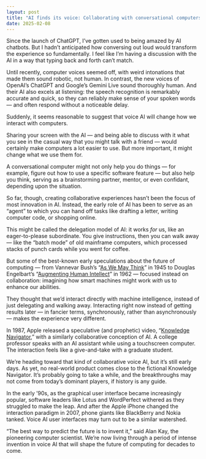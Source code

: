 ```yaml
---
layout: post
title: "AI finds its voice: Collaborating with conversational computers"
date: 2025-02-08
---
```

Since the launch of ChatGPT, I’ve gotten used to being amazed by AI chatbots. But I hadn’t anticipated how conversing out loud would transform the experience so fundamentally. I feel like I’m having a discussion with the AI in a way that typing back and forth can’t match.

Until recently, computer voices seemed off, with weird intonations that made them sound robotic, not human. In contrast, the new voices of OpenAI’s ChatGPT and Google’s Gemini Live sound thoroughly human. And their AI also excels at listening: the speech recognition is remarkably accurate and quick, so they can reliably make sense of your spoken words — and often respond without a noticeable delay.

Suddenly, it seems reasonable to suggest that voice AI will change how we interact with computers.

Sharing your screen with the AI — and being able to discuss with it what you see in the casual way that you might talk with a friend — would certainly make computers a lot easier to use. But more important, it might change what we use them for.

A conversational computer might not only help you do things — for example, figure out how to use a specific software feature — but also help you think, serving as a brainstorming partner, mentor, or even confidant, depending upon the situation.

So far, though, creating collaborative experiences hasn’t been the focus of most innovation in AI. Instead, the early role of AI has been to serve as an “agent” to which you can hand off tasks like drafting a letter, writing computer code, or shopping online.

This might be called the delegation model of AI: it works *for* us, like an eager-to-please subordinate. You give instructions, then you can walk away — like the “batch mode” of old mainframe computers, which processed stacks of punch cards while you went for coffee.

But some of the best-known early speculations about the future of computing — from Vannevar Bush’s “[As We May Think](https://en.wikipedia.org/wiki/As_We_May_Think)” in 1945 to Douglas Engelbart’s “[Augmenting Human Intellect](https://www.taylorfrancis.com/chapters/oa-edit/10.4324/9781003230762-3/augmenting-human-intellect-douglas-engelbart)” in 1962 — focused instead on collaboration: imagining how smart machines might work *with* us to enhance our abilities.

They thought that we’d interact directly with machine intelligence, instead of just delegating and walking away. Interacting right now instead of getting results later — in fancier terms, synchronously, rather than asynchronously — makes the experience very different.

In 1987, Apple released a speculative (and prophetic) video, “[Knowledge Navigator](https://www.youtube.com/watch?v=-jiBLQyUi38),” with a similarly collaborative conception of AI. A college professor speaks with an AI assistant while using a touchscreen computer. The interaction feels like a give-and-take with a graduate student.

We’re heading toward that kind of collaborative voice AI, but it’s still early days. As yet, no real-world product comes close to the fictional Knowledge Navigator. It’s probably going to take a while, and the breakthroughs may not come from today’s dominant players, if history is any guide.

In the early ’90s, as the graphical user interface became increasingly popular, software leaders like Lotus and WordPerfect withered as they struggled to make the leap. And after the Apple iPhone changed the interaction paradigm in 2007, phone giants like BlackBerry and Nokia tanked. Voice AI user interfaces may turn out to be a similar watershed.

“The best way to predict the future is to invent it,” said Alan Kay, the pioneering computer scientist. We’re now living through a period of intense invention in voice AI that will shape the future of computing for decades to come.
